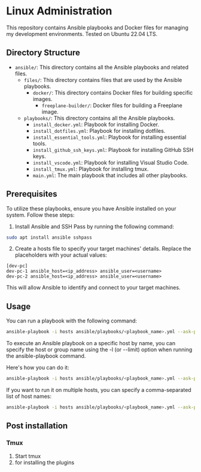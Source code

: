 # Linux Administration

This repository contains Ansible playbooks and Docker files for managing my development environments. Tested on Ubuntu 22.04 LTS.

## Directory Structure

- `ansible/`: This directory contains all the Ansible playbooks and related files.
  - `files/`: This directory contains files that are used by the Ansible playbooks.
    - `docker/`: This directory contains Docker files for building specific images.
      - `freeplane-builder/`: Docker files for building a Freeplane image.
  - `playbooks/`: This directory contains all the Ansible playbooks.
    - `install_docker.yml`: Playbook for installing Docker.
    - `install_dotfiles.yml`: Playbook for installing dotfiles.
    - `install_essential_tools.yml`: Playbook for installing essential tools.
    - `install_github_ssh_keys.yml`: Playbook for installing GitHub SSH keys.
    - `install_vscode.yml`: Playbook for installing Visual Studio Code.
    - `install_tmux.yml`: Playbook for installing tmux.
    - `main.yml`: The main playbook that includes all other playbooks.

## Prerequisites

To utilize these playbooks, ensure you have Ansible installed on your system. Follow these steps:

1. Install Ansible and SSH Pass by running the following command:

```bash
sudo apt install ansible sshpass
```

2. Create a hosts file to specify your target machines' details. Replace the placeholders with your actual values:

```
[dev-pc]
dev-pc-1 ansible_host=<ip_address> ansible_user=<username>
dev-pc-2 ansible_host=<ip_address> ansible_user=<username>
```

This will allow Ansible to identify and connect to your target machines.

## Usage

You can run a playbook with the following command:

```sh
ansible-playbook -i hosts ansible/playbooks/<playbook_name>.yml --ask-pass --ask-become-pass -vv
```

To execute an Ansible playbook on a specific host by name, you can specify the host or group name using the -l (or --limit) option when running the ansible-playbook command.

Here's how you can do it:

```sh
ansible-playbook -i hosts ansible/playbooks/<playbook_name>.yml --ask-pass --ask-become-pass -vv -l dev-pc-2
```

If you want to run it on multiple hosts, you can specify a comma-separated list of host names:
```sh
ansible-playbook -i hosts ansible/playbooks/<playbook_name>.yml --ask-pass --ask-become-pass -vv -l dev-pc-1,dev-pc-2
```

## Post installation

### Tmux
1. Start tmux
2. <C-a><S-i> for installing the plugins
